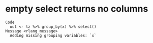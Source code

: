 # empty select returns no columns

    Code
      out <- lz %>% group_by(x) %>% select()
    Message <rlang_message>
      Adding missing grouping variables: `x`

